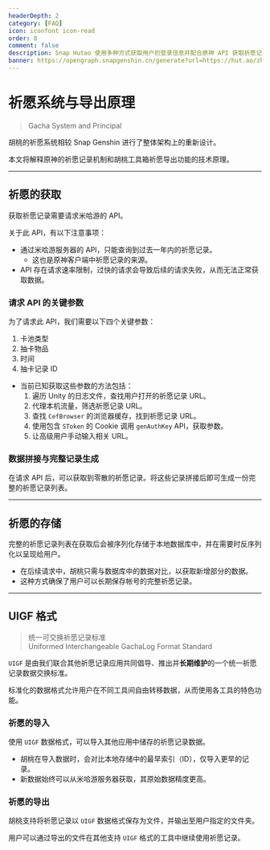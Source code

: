 ```yaml
---
headerDepth: 2
category: [FAQ]
icon: iconfont icon-read
order: 8
comment: false
description: Snap Hutao 使用多种方式获取用户的登录信息并配合原神 API 获取祈愿记录。
banner: https://opengraph.snapgenshin.cn/generate?url=https://hut.ao/zh/advanced/Gacha-system-and-export-principal.html&has_description=False
---
```


# 祈愿系统与导出原理

> Gacha System and Principal

胡桃的祈愿系统相较 Snap Genshin 进行了整体架构上的重新设计。

本文将解释原神的祈愿记录机制和胡桃工具箱祈愿导出功能的技术原理。

---

## 祈愿的获取

获取祈愿记录需要请求米哈游的 API。

关于此 API，有以下注意事项：

- 通过米哈游服务器的 API，只能查询到过去一年内的祈愿记录。
  - 这也是原神客户端中祈愿记录的来源。
- API 存在请求速率限制，过快的请求会导致后续的请求失败，从而无法正常获取数据。

### 请求 API 的关键参数

为了请求此 API，我们需要以下四个关键参数：

1. 卡池类型
2. 抽卡物品
3. 时间
4. 抽卡记录 ID

- 当前已知获取这些参数的方法包括：
  1. 遍历 Unity 的日志文件，查找用户打开的祈愿记录 URL。
  2. 代理本机流量，筛选祈愿记录 URL。
  3. 查找 `CefBrowser` 的浏览器缓存，找到祈愿记录 URL。
  4. 使用包含 `SToken` 的 Cookie 调用 `genAuthKey` API，获取参数。
  5. 让高级用户手动输入相关 URL。

### 数据拼接与完整记录生成

在请求 API 后，可以获取到零散的祈愿记录。将这些记录拼接后即可生成一份完整的祈愿记录列表。

---

## 祈愿的存储

完整的祈愿记录列表在获取后会被序列化存储于本地数据库中，并在需要时反序列化以呈现给用户。

- 在后续请求中，胡桃只需与数据库中的数据对比，以获取新增部分的数据。
- 这种方式确保了用户可以长期保存帐号的完整祈愿记录。

---

## UIGF 格式

> 统一可交换祈愿记录标准  
> Uniformed Interchangeable GachaLog Format Standard

`UIGF` 是由我们联合其他祈愿记录应用共同倡导、推出并**长期维护**的一个统一祈愿记录数据交换标准。

标准化的数据格式允许用户在不同工具间自由转移数据，从而使用各工具的特色功能。

### 祈愿的导入

使用 `UIGF` 数据格式，可以导入其他应用中储存的祈愿记录数据。

- 胡桃在导入数据时，会对比本地存储中的最早索引（ID），仅导入更早的记录。
- 新数据始终可以从米哈游服务器获取，其原始数据精度更高。

### 祈愿的导出

胡桃支持将祈愿记录以 `UIGF` 数据格式保存为文件，并输出至用户指定的文件夹。

用户可以通过导出的文件在其他支持 `UIGF` 格式的工具中继续使用祈愿记录。
